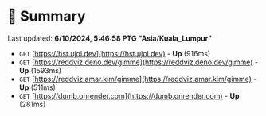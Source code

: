 # 📖 Summary
Last updated: **6/10/2024, 5:46:58 PTG "Asia/Kuala_Lumpur"**

- `GET` [https://hst.ujol.dev](https://hst.ujol.dev) - **Up** (916ms)
- `GET` [https://reddviz.deno.dev/gimme](https://reddviz.deno.dev/gimme) - **Up** (1593ms)
- `GET` [https://reddviz.amar.kim/gimme](https://reddviz.amar.kim/gimme) - **Up** (511ms)
- `GET` [https://dumb.onrender.com](https://dumb.onrender.com) - **Up** (281ms)
